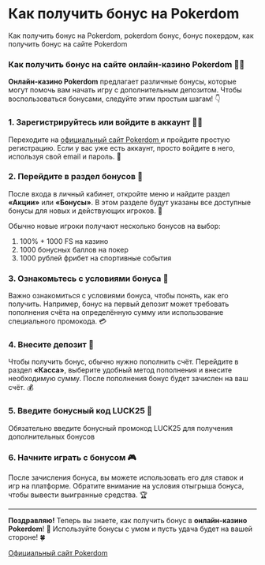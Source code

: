 # Как получить бонус на Pokerdom
Как получить бонус на Pokerdom, pokerdom бонус, бонус покердом, как получить бонус на сайте Pokerdom

### Как получить бонус на сайте онлайн-казино Pokerdom 🎁🎰

**Онлайн-казино Pokerdom** предлагает различные бонусы, которые могут помочь вам начать игру с дополнительным депозитом. Чтобы воспользоваться бонусами, следуйте этим простым шагам! 👇

### 1. Зарегистрируйтесь или войдите в аккаунт 📝🔑  
Переходите на [официальный сайт Pokerdom ](https://4pd-stat.com/click/677f990b6bcc637c5508f719/422/15136/subaccount) и пройдите простую регистрацию. Если у вас уже есть аккаунт, просто войдите в него, используя свой email и пароль. 📧

### 2. Перейдите в раздел бонусов 🎉  
После входа в личный кабинет, откройте меню и найдите раздел **«Акции»** или **«Бонусы»**. В этом разделе будут указаны все доступные бонусы для новых и действующих игроков. 🎁

Обычно новые игроки получают несколько бонусов на выбор:

1) 100% + 1000 FS на казино
2) 1000 бонусных баллов на покер
3) 1000 рублей фрибет на спортивные события

### 3. Ознакомьтесь с условиями бонуса 📜  
Важно ознакомиться с условиями бонуса, чтобы понять, как его получить. Например, бонус на первый депозит может требовать пополнения счёта на определённую сумму или использование специального промокода. 💳

### 4. Внесите депозит 💸  
Чтобы получить бонус, обычно нужно пополнить счёт. Перейдите в раздел **«Касса»**, выберите удобный метод пополнения и внесите необходимую сумму. После пополнения бонус будет зачислен на ваш счёт. 💰

### 5. Введите бонусный код LUCK25 🎯  

Обязательно введите бонусный промокод LUCK25 для получения дополнительных бонусов

### 6. Начните играть с бонусом 🎮  
После зачисления бонуса, вы можете использовать его для ставок и игр на платформе. Обратите внимание на условия отыгрыша бонуса, чтобы вывести выигранные средства. 🏆

---

**Поздравляю!** Теперь вы знаете, как получить бонус в **онлайн-казино Pokerdom**! 🎉 Используйте бонусы с умом и пусть удача будет на вашей стороне! 🍀

[Официальный сайт Pokerdom ](https://4pd-stat.com/click/677f990b6bcc637c5508f719/422/15136/subaccount)
